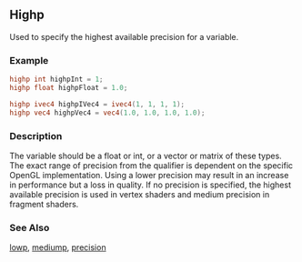 ## Highp

Used to specify the highest available precision for a variable.

### Example
```glsl
highp int highpInt = 1;
highp float highpFloat = 1.0;

highp ivec4 highpIVec4 = ivec4(1, 1, 1, 1);
highp vec4 highpVec4 = vec4(1.0, 1.0, 1.0, 1.0);
```

### Description

The variable should be a float or int, or a vector or matrix of these types.
The exact range of precision from the qualifier is dependent on the specific OpenGL implementation.
Using a lower precision may result in an increase in performance but a loss in quality.
If no precision is specified, the highest available precision is used in vertex shaders and medium precision in fragment shaders.

### See Also

[lowp](/glossary/?search=lowp), [mediump](/glossary/?search=mediump), [precision](/glossary/?search=precision)
